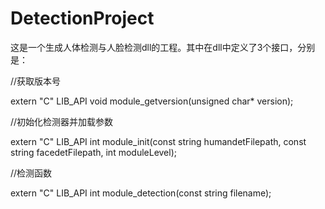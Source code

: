# DetectionProject
这是一个生成人体检测与人脸检测dll的工程。其中在dll中定义了3个接口，分别是：

//获取版本号

extern "C" LIB_API void module_getversion(unsigned char* version);

//初始化检测器并加载参数

extern "C" LIB_API int module_init(const string humandetFilepath, const string facedetFilepath, int moduleLevel);

//检测函数

extern "C" LIB_API int module_detection(const string filename);
